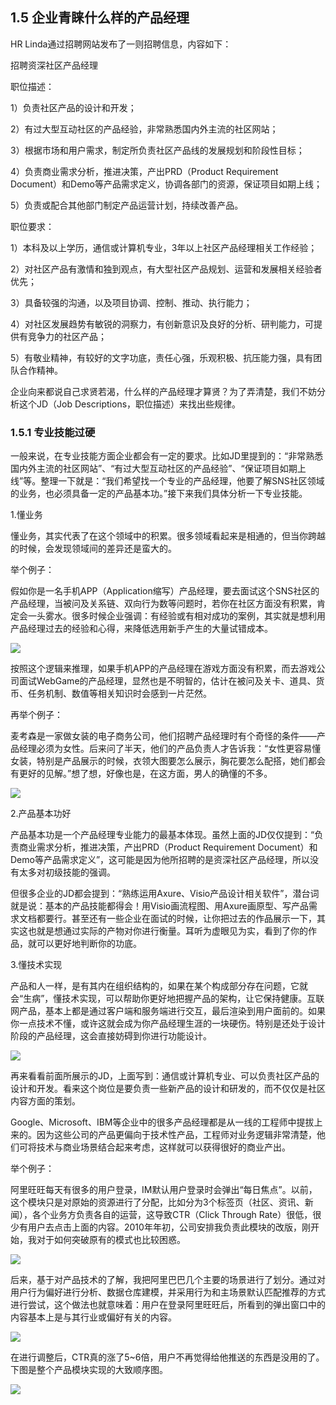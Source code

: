 ## 1.5 企业青睐什么样的产品经理

HR Linda通过招聘网站发布了一则招聘信息，内容如下：

招聘资深社区产品经理

职位描述：

1）负责社区产品的设计和开发；

2）有过大型互动社区的产品经验，非常熟悉国内外主流的社区网站；

3）根据市场和用户需求，制定所负责社区产品线的发展规划和阶段性目标；

4）负责商业需求分析，推进决策，产出PRD（Product Requirement Document）和Demo等产品需求定义，协调各部门的资源，保证项目如期上线；

5）负责或配合其他部门制定产品运营计划，持续改善产品。

职位要求：

1）本科及以上学历，通信或计算机专业，3年以上社区产品经理相关工作经验；

2）对社区产品有激情和独到观点，有大型社区产品规划、运营和发展相关经验者优先；

3）具备较强的沟通，以及项目协调、控制、推动、执行能力；

4）对社区发展趋势有敏锐的洞察力，有创新意识及良好的分析、研判能力，可提供有竞争力的社区产品；

5）有敬业精神，有较好的文字功底，责任心强，乐观积极、抗压能力强，具有团队合作精神。

企业向来都说自己求贤若渴，什么样的产品经理才算贤？为了弄清楚，我们不妨分析这个JD（Job Descriptions，职位描述）来找出些规律。

### 1.5.1 专业技能过硬

一般来说，在专业技能方面企业都会有一定的要求。比如JD里提到的：“非常熟悉国内外主流的社区网站”、“有过大型互动社区的产品经验”、“保证项目如期上线”等。整理一下就是：“我们希望找一个专业的产品经理，他要了解SNS社区领域的业务，也必须具备一定的产品基本功。”接下来我们具体分析一下专业技能。

1.懂业务

懂业务，其实代表了在这个领域中的积累。很多领域看起来是相通的，但当你跨越的时候，会发现领域间的差异还是蛮大的。

举个例子：

假如你是一名手机APP（Application缩写）产品经理，要去面试这个SNS社区的产品经理，当被问及关系链、双向行为数等问题时，若你在社区方面没有积累，肯定会一头雾水。很多时候企业强调：有经验或有相对成功的案例，其实就是想利用产品经理过去的经验和心得，来降低选用新手产生的大量试错成本。

![](images/image01910_jpeg)

按照这个逻辑来推理，如果手机APP的产品经理在游戏方面没有积累，而去游戏公司面试WebGame的产品经理，显然也是不明智的，估计在被问及关卡、道具、货币、任务机制、数值等相关知识时会感到一片茫然。

再举个例子：

麦考森是一家做女装的电子商务公司，他们招聘产品经理时有个奇怪的条件——产品经理必须为女性。后来问了半天，他们的产品负责人才告诉我：“女性更容易懂女装，特别是产品展示的时候，衣领大图要怎么展示，胸花要怎么配搭，她们都会有更好的见解。”想了想，好像也是，在这方面，男人的确懂的不多。

![](images/image01911_jpeg)

2.产品基本功好

产品基本功是一个产品经理专业能力的最基本体现。虽然上面的JD仅仅提到：“负责商业需求分析，推进决策，产出PRD（Product Requirement Document）和Demo等产品需求定义”，这可能是因为他所招聘的是资深社区产品经理，所以没有太多对初级技能的强调。

但很多企业的JD都会提到：“熟练运用Axure、Visio产品设计相关软件”，潜台词就是说：基本的产品技能都得会！用Visio画流程图、用Axure画原型、写产品需求文档都要行。甚至还有一些企业在面试的时候，让你把过去的作品展示一下，其实这也就是想通过实际的产物对你进行衡量。耳听为虚眼见为实，看到了你的作品，就可以更好地判断你的功底。

3.懂技术实现

产品和人一样，是有其内在组织结构的，如果在某个构成部分存在问题，它就会“生病”，懂技术实现，可以帮助你更好地把握产品的架构，让它保持健康。互联网产品，基本上都是通过客户端和服务端进行交互，最后渲染到用户面前的。如果你一点技术不懂，或许这就会成为你产品经理生涯的一块硬伤。特别是还处于设计阶段的产品经理，这会直接妨碍到你进行功能设计。

![](images/image01912_jpeg)

再来看看前面所展示的JD，上面写到：通信或计算机专业、可以负责社区产品的设计和开发。看来这个岗位是要负责一些新产品的设计和研发的，而不仅仅是社区内容方面的策划。

Google、Microsoft、IBM等企业中的很多产品经理都是从一线的工程师中提拔上来的。因为这些公司的产品更偏向于技术性产品，工程师对业务逻辑非常清楚，他们可将技术与商业场景结合起来考虑，这样就可以获得很好的商业产出。

举个例子：

阿里旺旺每天有很多的用户登录，IM默认用户登录时会弹出“每日焦点”。以前，这个模块只是对原始的资源进行了分配，比如分为3个标签页（社区、资讯、新闻），各个业务方负责各自的运营，这导致CTR（Click Through Rate）很低，很少有用户去点击上面的内容。2010年年初，公司安排我负责此模块的改版，刚开始，我对于如何突破原有的模式也比较困惑。

![](images/image01913_jpeg)

后来，基于对产品技术的了解，我把阿里巴巴几个主要的场景进行了划分。通过对用户行为偏好进行分析、数据仓库建模，并采用行为和主场景默认匹配推荐的方式进行尝试，这个做法也就意味着：用户在登录阿里旺旺后，所看到的弹出窗口中的内容基本上是与其行业或偏好有关的内容。

![](images/image01914_jpeg)

在进行调整后，CTR真的涨了5~6倍，用户不再觉得给他推送的东西是没用的了。下图是整个产品模块实现的大致顺序图。

![](images/image01915_jpeg)
